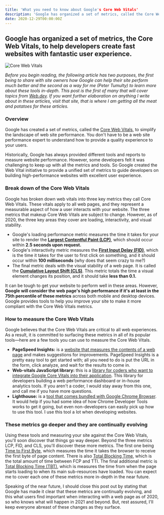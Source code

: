 ```yaml
---
title: 'What you need to know about Google's Core Web Vitals'
description: 'Google has organized a set of metrics, called the Core Web Vitals to help guide developer create fast websites with amazing user experience.'
date: 2020-12-29T00:00:00Z
---
```


## Google has organized a set of metrics, the Core Web Vitals, to help developers create fast websites with fantastic user experience.

![Core Web Vitals](/assets/images/posts/web-vital-metrics.jpg)

*Before you begin reading, the following article has two purposes, the first being to share with site owners how Google can help their site perform much better and the second as a way for me (Peter Tumulty) to learn more about these tools in-depth. This post is the first of many that will cover topics from [Web.dev](https://web.dev). If you want further elaboration on anything I write about in these articles, visit that site, that is where I am getting all the meat and potatoes for these articles.*

### Overview

Google has created a set of metrics, called the [Core Web Vitals](https://web.dev/vitals/), to simplify the landscape of web site performance. You don't have to be a web site performance expert to understand how to provide a quality experience to your users.

Historically, Google has always provided different tools and reports to measure website performance. However, some developers felt it was challenging to keep up with all the metrics and tools. So Google created the Web Vital initiative to provide a unified set of metrics to guide developers on building high-performance websites with excellent user experience.

### Break down of the Core Web Vitals

Google has broken down web vitals into three key metrics they call Core Web Vitals. These vitals apply to all web pages, and they represent a measurable aspect of how a user interacts with your website. The three metrics that makeup Core Web Vitals are subject to change. However, as of 2020, the three key areas they cover are loading, interactivity, and visual stability. 

* Google's loading performance metric measures the time it takes for your site to render the **[Largest Contentful Paint (LCP)](https://web.dev/lcp/)**, which should occur within **2.5 seconds upon request.**
* Google's interactivity metric measures the **[First Input Delay (FID)](https://web.dev/fid/)**, which is the time it takes for the user to first click on something, and it should occur within **100 milliseconds** (why does that seem crazy to me?)
* The final metric deals with the visual stability of a web page. It is called the **[Cumulative Layout Shift (CLS)](https://web.dev/cls/)**. This metric totals the time a visual element changes its position, and it should take **less than 0.1.**

It can be tough to get your website to perform well in these areas. However, **Google will consider the web page's high performance if it's at least in the 75th percentile of these metrics** across both mobile and desktop devices. Google provides tools to help you improve your site to make it more compliant with the Core Web Vitals metrics.

### How to measure the Core Web Vitals

Google believes that the Core Web Vitals are critical to all web experiences. As a result, it is committed to surfacing these metrics in all of its popular tools—here are a few tools you can use to measure the Core Web Vitals.

* **PageSpeed Insights:** is a [website that measures the contents of a web page](https://developers.google.com/speed/pagespeed/insights/) and makes suggestions for improvements. PageSpeed Insights is a pretty easy tool to get started with; all you need to do is put the URL in the form, click analyze, and wait for the results to come in.
* **Web-vitals JavaScript library:** this is a [library for coders who want to integrate Google Core Vitals into their application](https://github.com/GoogleChrome/web-vitals). This library for developers building a web performance dashboard or in-house analytics tools. If you aren't a coder, I would stay away from this one, and call me if you have more questions.
* **Lighthouse:** is a [tool that comes bundled with Google Chrome Browser](https://developers.google.com/web/tools/lighthouse). It would help if you had some idea of how Chrome Developer Tools works to get it going, but even non-developers can easily pick up how to use this tool. I use this tool a lot when developing websites.

### These metrics go deeper and they are continually evolving

Using these tools and measuring your site against the Core Web Vitals, you'll soon discover that things go way deeper. Beyond the three metrics LCP, FID, and CLS, you'll discover these more metrics. The first one being [Time to First Byte](https://web.dev/time-to-first-byte/), which measures the time it takes the browser to receive the first byte of page content. There is also [Total Blocking Time](https://web.dev/tbt/), which is the total amount of time between FCP and TTI. The final additional metric is [Total Blocking Time (TBT)](https://web.dev/tti/), which is measures the time from when the page starts loading to when its main sub-resources have loaded. You can expect me to cover each one of these metrics more in-depth in the near future.

Speaking of the near future, I should close this post out by stating that Google has made it clear that these metrics are continually evolving, and this what users find important when interacting with a web page as of 2020, so who knows what will happen in 2021 and beyond. But, rest assured, I'll keep everyone abreast of these changes as they surface.